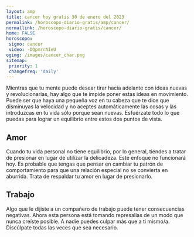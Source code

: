 ```yaml
---
layout: amp
title: cancer hoy gratis 30 de enero del 2023 
permalink: /horoscopo-diario-gratis/amp/cancer/
normallink: /horoscopo-diario-gratis/cancer/
home: FALSE
horoscopo:
 signo: cancer
 video: -DQpmrrAIeU
ogimg: /images/cancer_char.png
sitemap:
 priority: 1
 changefreq: 'daily'
---
```



Mientras que tu mente puede desear tirar hacia adelante con ideas nuevas y revolucionarias, hay algo que te impide poner estas ideas en movimiento. Puede ser que haya una pequeña voz en tu cabeza que te dice que disminuyas la velocidad y no aceptes automáticamente las cosas y las introduzcas en tu vida sólo porque sean nuevas. Esfuérzate todo lo que puedas para lograr un equilibrio entre estos dos puntos de vista.

## Amor

Cuando tu vida personal no tiene equilibrio, por lo general, tiendes a tratar de presionar en lugar de utilizar la delicadeza. Este enfoque no funcionará hoy. Es probable que tengas que pensar en cambiar tu patrón de comportamiento para que una relación especial no se convierta en aburrida. Trata de respaldar tu amor en lugar de presionarlo.

## Trabajo

Algo que le dijiste a un compañero de trabajo puede tener consecuencias negativas. Ahora esta persona está tomando represalias de un modo que nunca creíste posible. A nadie puedes culpar más que a ti mismo/a. Discúlpate todas las veces que sea necesario.